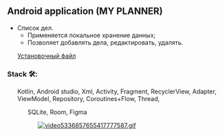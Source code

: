 ## Android application (MY PLANNER)
+ Список дел. 
  + Применяется локальное хранение данных;
  + Позволяет добавлять дела, редактировать, удалять.
<ul>

  [Установочный файл](https://github.com/AnastasiaBlinova/ProjectKotlin/blob/main/ToDoCalendar/app-debug.apk) 
</ul>

### Stack 🛠:
<ul> Kotlin, Android studio, Xml, Activity, Fragment, RecyclerView, Adapter, ViewModel, Repository, Coroutines+Flow, Thread, 
<ul> SQLite, Room, Figma
<ul> 
<a href="https://gifyu.com/image/Sdypd"><img src="https://s11.gifyu.com/images/video5336857655417777587.gif" alt="video5336857655417777587.gif" border="0" /></a>
